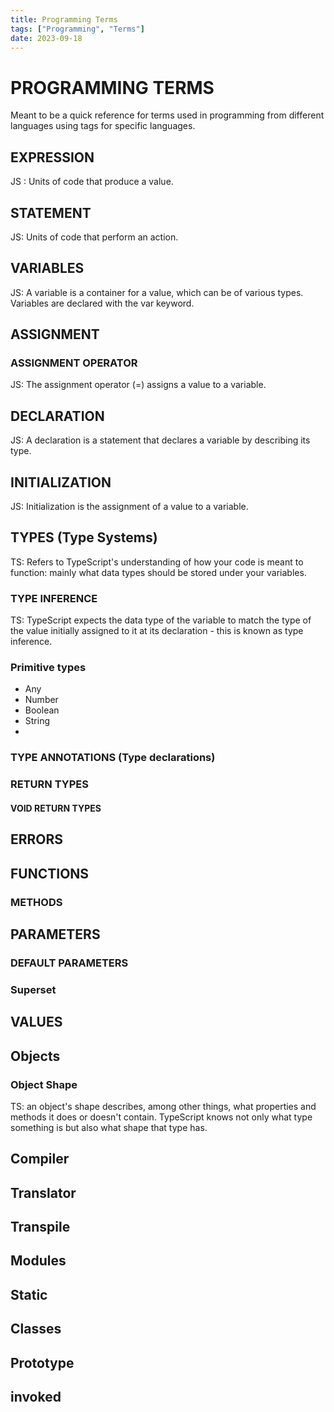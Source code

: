 ```yaml
---
title: Programming Terms
tags: ["Programming", "Terms"]
date: 2023-09-18
---
```



# PROGRAMMING TERMS

Meant to be a quick reference for terms used in programming from different languages using tags for specific languages.



## EXPRESSION

JS : Units of code that produce a value.

## STATEMENT

JS: Units of code that perform an action.

## VARIABLES

JS: A variable is a container for a value, which can be of various types. Variables are declared with the var keyword.

## ASSIGNMENT

### ASSIGNMENT OPERATOR

JS: The assignment operator (=) assigns a value to a variable.

## DECLARATION

JS: A declaration is a statement that declares a variable by describing its type.

## INITIALIZATION

JS: Initialization is the assignment of a value to a variable.

## TYPES (Type Systems)
TS: Refers to  TypeScript's understanding of how your code is meant to function: mainly what data types should be stored under your variables. 

### TYPE INFERENCE
TS: TypeScript expects the data type of the variable to match the type of  the value initially assigned to it at its declaration - this is known as type inference.

### Primitive types
- Any
- Number
- Boolean
- String
- 

### TYPE ANNOTATIONS (Type declarations)

### RETURN TYPES

#### VOID RETURN TYPES

## ERRORS

## FUNCTIONS

### METHODS

## PARAMETERS

### DEFAULT PARAMETERS

### Superset

## VALUES

## Objects
### Object Shape
TS: an object's shape describes, among other things, what properties and methods it does or doesn't contain. TypeScript knows not only what type something is but also what shape that type has.

## Compiler

## Translator

## Transpile

## Modules

## Static

## Classes

## Prototype

## invoked



